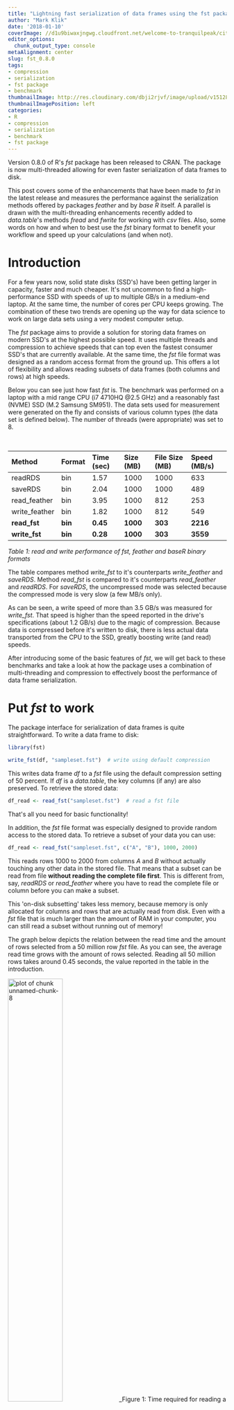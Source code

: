 ```yaml
---
title: "Lightning fast serialization of data frames using the fst package"
author: "Mark Klik"
date: '2018-01-10'
coverImage: //d1u9biwaxjngwg.cloudfront.net/welcome-to-tranquilpeak/city.jpg
editor_options:
  chunk_output_type: console
metaAlignment: center
slug: fst_0.8.0
tags:
- compression
- serialization
- fst package
- benchmark
thumbnailImage: http://res.cloudinary.com/dbji2rjvf/image/upload/v1512862863/parallel2_i7p1pu.png
thumbnailImagePosition: left
categories:
- R
- compression
- serialization
- benchmark
- fst package
---
```


Version 0.8.0 of R's _fst_ package has been released to CRAN. The package is now multi-threaded allowing for even faster serialization of data frames to disk.

<!--more-->

This post covers some of the enhancements that have been made to _fst_ in the latest release and measures the performance against the serialization methods offered by packages _feather_ and by _base R_ itself. A parallel is drawn with the multi-threading enhancements recently added to _data.table_'s methods _fread_ and _fwrite_ for working with  _csv_ files. Also, some words on how and when to best use the _fst_ binary format to benefit your workflow and speed up your calculations (and when not).

<!-- toc -->

# Introduction

For a few years now, solid state disks (SSD's) have been getting larger in capacity, faster and much cheaper. It's not uncommon to find a high-performance SSD with speeds of up to multiple GB/s in a medium-end laptop. At the same time, the number of cores per CPU keeps growing. The combination of these two trends are opening up the way for data science to work on large data sets using a very modest computer setup.

The _fst_ package aims to provide a solution for storing data frames on modern SSD's at the highest possible speed. It uses multiple threads and compression to achieve speeds that can top even the fastest consumer SSD's that are currently available. At the same time, the _fst_ file format was designed as a random access format from the ground up. This offers a lot of flexibility and allows reading subsets of data frames (both columns and rows) at high speeds.

Below you can see just how fast _fst_ is. The benchmark was performed on a laptop with a mid range CPU (i7 4710HQ @2.5 GHz) and a reasonably fast (NVME) SSD (M.2 Samsung SM951). The data sets used for measurement were generated on the fly and consists of various column types (the data set is defined below). The number of threads (were appropriate) was set to 8.

<br>


|Method        |Format  |Time (sec) |Size (MB) |File Size (MB) |Speed (MB/s) |
|:-------------|:-------|:----------|:---------|:--------------|:------------|
|readRDS       |bin     |1.57       |1000      |1000           |633          |
|saveRDS       |bin     |2.04       |1000      |1000           |489          |
|read_feather  |bin     |3.95       |1000      |812            |253          |
|write_feather |bin     |1.82       |1000      |812            |549          |
|**read_fst**  |**bin** |**0.45**   |**1000**  |**303**        |**2216**     |
|**write_fst** |**bin** |**0.28**   |**1000**  |**303**        |**3559**     |
_Table 1: read and write performance of fst, feather and baseR binary formats_

The table compares method _write\_fst_ to it's counterparts _write\_feather_ and _saveRDS_. Method _read\_fst_ is compared to it's counterparts _read\_feather_ and _readRDS_. For _saveRDS_, the uncompressed mode was selected because the compressed mode is very slow (a few MB/s only).

As can be seen, a write speed of more than 3.5 GB/s was measured for _write\_fst_. That speed is higher than the speed reported in the drive's specifications (about 1.2 GB/s) due to the magic of compression. Because data is compressed before it's written to disk, there is less actual data transported from the CPU to the SSD, greatly boosting write (and read) speeds.

After introducing some of the basic features of _fst_, we will get back to these benchmarks and take a look at how the package uses a combination of multi-threading and compression to effectively boost the performance of data frame serialization.

# Put _fst_ to work

The package interface for serialization of data frames is quite straightforward. To write a data frame to disk:


```r
library(fst)

write_fst(df, "sampleset.fst")  # write using default compression
```

This writes data frame _df_ to a _fst_ file using the default compression setting of 50 percent. If _df_ is a _data.table_, the key columns (if any) are also preserved. To retrieve the stored data:


```r
df_read <- read_fst("sampleset.fst")  # read a fst file
```

That's all you need for basic functionality!

In addition, the _fst_ file format was especially designed to provide random access to the stored data. To retrieve a subset of your data you can use:


```r
df_read <- read_fst("sampleset.fst", c("A", "B"), 1000, 2000)
```



This reads rows 1000 to 2000 from columns _A_ and _B_ without actually touching any other data in the stored file. That means that a subset can be read from file **without reading the complete file first**. This is different from, say, _readRDS_ or _read\_feather_ where you have to read the complete file or column before you can make a subset.

This 'on-disk subsetting' takes less memory, because memory is only allocated for columns and rows that are actually read from disk. Even with a _fst_ file that is much larger than the amount of RAM in your computer, you can still read a subset without running out of memory!

The graph below depicts the relation between the read time and the amount of rows selected from a 50 million row _fst_ file. As you can see, the average read time grows with the amount of rows selected. Reading all 50 million rows takes around 0.45 seconds, the value reported in the table in the introduction.

<img src="/img/fst_0.8.0/img/fig-unnamed-chunk-8-1.png" title="plot of chunk unnamed-chunk-8" alt="plot of chunk unnamed-chunk-8" width="50%" />
_Figure 1: Time required for reading a subset of a stored data set_

# Some basic speed measurements

The read and write speed of _fst_ depends on the compression setting and the number of threads used. To get an idea about these dependencies we generate a data set containing various column types and do some speed measurements:


```r
nr_of_rows <- 5e7  # use 50 million rows

df <- 
    data.frame(

      # Logical column with mostly TRUE's, some FALSE's and few NA's
      Logical = sample(c(TRUE, FALSE, NA), prob = c(0.85, 0.1, 0.05), nr_of_rows, replace = TRUE),
  
      # Integer column with values between 1 and 100
      Integer = sample(1L:100L, nr_of_rows, replace = TRUE),
  
      # Real column simulating 'prices'
      Real = sample(sample(1:10000, 20) / 100, nr_of_rows, replace = TRUE),
  
      # Factor column with US cities
      Factor = as.factor(sample(labels(UScitiesD), nr_of_rows, replace = TRUE))
  )
```

This data set was also used to obtain the benchmark results reported above. To get accurate timings for writing to disk we use the _microbenchmark_ package




```r
library(microbenchmark)

# perform a single measurement only to avoid disk caching
write_speed <- microbenchmark(
  write_fst(df, "sampleset.fst"),
  times = 1
)

# speed in GB/s
as.numeric(object.size(df)) / write_speed$time
```


```
## [1] 3.55976
```

As we saw earlier, the measured write speed (about 3.5 GB/s) is much higher than the maximum write speed of the SSD. This is possible because the actual amount of bytes that where pushed to the SSD is lower than the in-memory size of the data frame because of the compression used (**less data == more speed**):


```r
# compression ratio:
as.numeric(file.size("sampleset.fst") / object.size(df))
```

```
## [1] 0.3039566
```

The file size is about 30 percent of the original in-memory data frame size, the result of using a default compression setting of 50 percent. Apart from the resulting speed increase, smaller files are also attractive from a storage point of view.


# Multi-threading

Like _data.table_, the _fst_ package uses multiple threads to read and write data. So how does the number of threads affect the performance? You can tune multi-threading with:


```r
threads_fst(8)  # allow fst to use 8 threads
```

With more threads _fst_ can do more background processing such as compression. Obviously, setting more threads than there are (logical) cores available in your computer won't help you (in most cases).

The graph below shows measurements of the read- and write speeds for various 'thread settings' and number of rows. Sample sizes of 10 million and 50 million rows were used.

![plot of chunk unnamed-chunk-15](/img/fst_0.8.0/img/fig-unnamed-chunk-15-1.png)
_Figure 2: Binary read and write speed for packages fst, feather and for base R_




The effects of multi-threading are quite obvious and _fst_ does well in both reading and writing (note that the bar corresponding to _Threads == 1_ is basically _fst_ before version 0.8.0). A top write speed of 3.6 GB/s was measured using 7 threads. My laptop only has 4 physical cores, but increasing beyond 4 threads still increases performance (hyper threading does work in some cases :-)).

> The measured read speeds are lower than the write speeds although the SSD has a higher read throughput according to the specifications. This probably means that there is room for some more improvements on the read speeds when the code is further optimized.

The way _fst_ uses multiple threads to do background processing is similar to how the _data.table_ packages employs multiple threads to parse and write _csv_ files. Below is a graph comparing _fread_/_fwrite_ to it's counterparts _read.csv2_/_write.csv2_ (package _utils_) and _read\_csv_/_write\_csv_ (package _readr_):

![plot of chunk unnamed-chunk-17](/img/fst_0.8.0/img/fig-unnamed-chunk-17-1.png)
_Figure 3: Read and write speed of csv files as measured for packages data.table, readr and utils (base R)_

The _data.table_ package is an order of magnitude faster than the competing solutions from _utils_ and _readr_. Even when only a single thread is used, the speed difference is quite large. This is all due to the excellent work of the people working on the _data.table_ package. The parallel implementations of _fwrite_ and _fread_ were created recently and they are clearly very fast, an impressive piece of work!

# When to use the _fst_ format and when to stick with _csv_

The _csv_ format is a common data exchange format that is widely supported by consumer, business, and scientific applications. It's human-readable, can be edited with a simple text editor and can be used cross-platform and cross-language. And if you use the _data.table_ package to read and write your _csv_, it's fast as well.

Despite these obvious advantages, there are some things you can't do with _csv_ but you can by using the _fst_ (binary) format:

* With a _csv_ it's hard to read a single column of data without parsing the rest of the information in the rows (because the _csv_ format is _row-oriented_). By contrast, the _fst_ format is column-oriented (as is the _feather_ format) so selecting specific columns requires no overhead.
* Reading a selection of rows from a _csv_ requires searching the file for line-ends. That means you can never have true random-access to a _csv_ file (a search algorithm is needed). In _fst_, meta data is stored that allows for the exact localization of any (compressed) element of a data set, enabling full random-access.
* You can't add columns to a _csv_ file without rewriting the entire file.
* You can't store information from memory to _csv_ (and vice versa) without first (de-)parsing to human-readable format. On other words, no zero-copy storage is possible. The _fst_ format is a zero-copy format and in general no parsing is required to transfer data to and from memory, except for (de-)compression.

To sum up, this all means that storing your data with _fst_ will in general be faster and more compact than storing your data in a _csv_ file, but the resulting _fst_ file will be less portable and non human-readable. Whether you are best of using a _csv_ or _fst_ file depends on your specific use case. _csv_ is king especially for small data sets where the serialization performance is already adequate. But if you need more speed, more compact files or random access, _fst_ can help you with that.

# How compression helps to increase performance

The maximum write- and read speeds of a (solid state-) disk are a given. Any write- or read operation to and from disk will be bound by that maximum speed, there's not much you can do about that (except buy a faster disk).

However, the amount of data that goes back and forth between the disk and your computer memory can be reduced by using compression. If you compress your data with, let's say, a factor of two, the disk will probably spent about half the time on reading or writing that data (**less data == more speed**). The downside is that the compression itself will also take CPU time, so there is a trade-off there that depends on the speed of the disk and the CPU speed.

How does that work? Suppose a disk has an extremely high speed, then any amount of compression will lower the total speed of writing data to that disk. On the other hand, when the disk has a very low speed (say a network drive), any amount of compression would actually increase the total speed. Most setups will have maximum performance somewhere in between.

To shift the balance, the _fst_ package uses multi-threading to compress data 'in the background', so while the disk is busy writing data. Using that setup, it's possible to saturate your disk and still compress data, effectively increasing the observed write (and read) speed. The figure below shows how compression impacts the performance of reading and writing data to disk.

![plot of chunk unnamed-chunk-18](/img/fst_0.8.0/img/fig-unnamed-chunk-18-1.png)
_Figure 4: Compression and decompression speed depends on compression level settings_

These measurements were performed on a Xeon E5 CPU machine (@2.5GHz) that has 20 physical cores (with more cores, it's easier to see the scaling effects). The horizontal groups in the figure represent the different amount of threads used (4, 8, 10 and 20). Vertically we have the read and write speeds. The colors represent various compression settings in the range of 0 to 100 (so not the number of threads like in the previous graph). Compression helps a lot to increase the maximum write speed. If enough cores are used, the background compression can keep up with the SSD and the total write speed will increase accordingly (**less data == more speed**). The same could be expected to be true for the read speed. The effects seem to be minimal however and some more thinking is required to bring the read speed at the same level as the write speed (perhaps we need parallel file connections, larger read blocks or different multi-threading logic? [ideas are very welcome](https://github.com/fstpackage/fst/issues) :-)).

# Per-column compression optimalization

The _fst_ package uses the excellent [LZ4](http://lz4.github.io/lz4/) compressor for high speed compression at lower ratio's and the [ZSTD](http://facebook.github.io/zstd/) compressor for medium speed compression at higher ratio's. Compression is done on small (16kB) blocks of data, which allows for (almost) random access of data. Each column uses it's own compression scheme and different compressors can be mixed within a single column. This flexible setup allows for better optimized and faster compression of data.

> Note: there is still much work to be done to further optimize these compression schemes. The current version of the _fst_ package is using 'best (first) guess schemes'. Following more elaborate benchmarks in the future, these schemes will be fine-tuned for better performance and new compressors could also be added (such as dictionary based compressors optimized for text or bit-packing compressors for integers).

All compression settings in _fst_ are set as a value between 0 and 100 ('a percentage'). That percentage is translated into a mix of compression settings for each (16kB) data block. This mix is optimized (and will be more so in the future :-)) for that particular data type. For example, at a compression setting of 30, data blocks in an integer column are a mix of 40 percent uncompressed blocks and 60 percent blocks compressed with LZ4 + a byte shuffle. The byte shuffle is an extra operation applied before compression to speed things up. That only works  because we know we are dealing with an integer column (byte shuffling a character column wouldn't help at all). That means that we can use information about the specific column _type_ to enhance the compression. This is a unique feature of _fst_ that has a huge positive impact on performance.

# More on fst's features

If you're interested in learning more on some of the new features of _fst_, you can also take a look at these posts:

* [Multi-threaded compression using LZ4 and ZSTD](/2018/01/fst_compression/)
* [Multi-threaded hashing with xxHash](/2018/01/fst_hashing/)
 
 
# Final note

With CRAN release v0.8.0, the _fst_ format is stable and backwards compatible. That means that all _fst_ files generated with _fst_ package v0.8.0 or later can be read by future versions of the package.

Thanks for making it to the end of my post (no small task) and for your interest in using _fst_!

> _This post is also available on [R-bloggers](https://www.r-bloggers.com/)_
